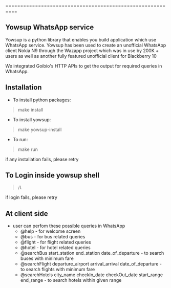 
==========================================================

## Yowsup WhatsApp service

Yowsup is a python library that enables you build application which use WhatsApp service. Yowsup has been used to create an unofficial WhatsApp client Nokia N9 through the Wazapp project which was in use by 200K + users as well as another fully featured unofficial client for Blackberry 10

We integrated Goibio's HTTP APIs to get the output for required queries in WhatsApp. 

## Installation 

 - To install python packages: 
>make install
 - To install yowsup:
>make yowsup-install 
 - To run:
>make run


if any installation fails, please retry


## To Login inside yowsup shell

> /L

if login fails, please retry


## At client side
 - user can perfom these possible queries in WhatsApp
    - @help - for welcome screen
    - @bus - for bus related queries
    - @flight - for flight related queries
    - @hotel - for hotel related queries
    - @searchBus start_station end_station date_of_departure - to search buses with minimum fare
    - @searchFlight departure_airport arrival_arrival date_of_departure - to search flights with minimum fare
    - @searchHotels city_name checkIn_date checkOut_date start_range end_range - to search hotels within given range



